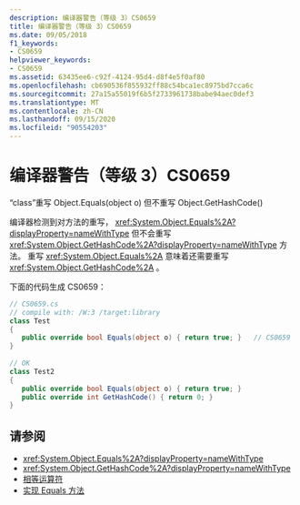 ```yaml
---
description: 编译器警告（等级 3）CS0659
title: 编译器警告（等级 3）CS0659
ms.date: 09/05/2018
f1_keywords:
- CS0659
helpviewer_keywords:
- CS0659
ms.assetid: 63435ee6-c92f-4124-95d4-d8f4e5f0af80
ms.openlocfilehash: cb690536f855932ff88c54bca1ec8975bd7cca6c
ms.sourcegitcommit: 27a15a55019f6b5f2733961738babe94aec0def3
ms.translationtype: MT
ms.contentlocale: zh-CN
ms.lasthandoff: 09/15/2020
ms.locfileid: "90554203"
---
```

# <a name="compiler-warning-level-3-cs0659"></a>编译器警告（等级 3）CS0659

“class”重写 Object.Equals(object o) 但不重写 Object.GetHashCode()  

编译器检测到对方法的重写， <xref:System.Object.Equals%2A?displayProperty=nameWithType> 但不会重写 <xref:System.Object.GetHashCode%2A?displayProperty=nameWithType> 方法。 重写 <xref:System.Object.Equals%2A> 意味着还需要重写 <xref:System.Object.GetHashCode%2A> 。  

下面的代码生成 CS0659：  

```csharp
// CS0659.cs  
// compile with: /W:3 /target:library  
class Test
{  
   public override bool Equals(object o) { return true; }   // CS0659  
}  
  
// OK  
class Test2  
{  
   public override bool Equals(object o) { return true; }  
   public override int GetHashCode() { return 0; }  
}  
```

## <a name="see-also"></a>请参阅

- <xref:System.Object.Equals%2A?displayProperty=nameWithType>
- <xref:System.Object.GetHashCode%2A?displayProperty=nameWithType>
- [相等运算符](../../standard/design-guidelines/equality-operators.md)
- [实现 Equals 方法](/previous-versions/dotnet/netframework-4.0/336aedhh(v=vs.100))
